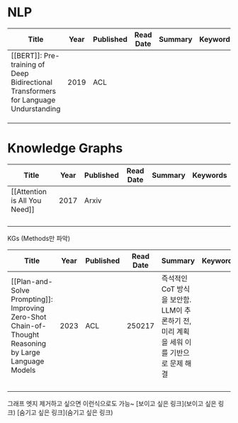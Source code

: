 # NLP

| **Title**                                                                            | **Year** | **Published** | **Read Date** | **Summary** | **Keywords** |
| ------------------------------------------------------------------------------------ | -------- | ------------- | ------------- | ----------- | ------------ |
| [[BERT]]: Pre-training of Deep Bidirectional Transformers for Language Undurstanding | 2019     | ACL           |               |             |              |
|                                                                                      |          |               |               |             |              |
|                                                                                      |          |               |               |             |              |
|                                                                                      |          |               |               |             |              |

# Knowledge Graphs

| **Title**                     | **Year** | **Published** | **Read Date** | **Summary** | **Keywords** |
| ----------------------------- | -------- | ------------- | ------------- | ----------- | ------------ |
| [[Attention is All You Need]] | 2017     | Arxiv         |               |             |              |
|                               |          |               |               |             |              |
|                               |          |               |               |             |              |
|                               |          |               |               |             |              |
|                               |          |               |               |             |              |


KGs (Methods만 파악)

| **Title**                                                                                             | **Year** | **Published** | **Read Date** | **Summary**                                            | **Keywords** |
| ----------------------------------------------------------------------------------------------------- | -------- | ------------- | ------------- | ------------------------------------------------------ | ------------ |
| [[Plan-and-Solve Prompting]]: Improving Zero-Shot Chain-of-Thought Reasoning by Large Language Models | 2023     | ACL           | 250217        | 즉석적인 CoT 방식을 보안함. LLM이 추론하기 전, 미리 계획을 세워 이를 기반으로 문제 해결 |              |
|                                                                                                       |          |               |               |                                                        |              |
|                                                                                                       |          |               |               |                                                        |              |
|                                                                                                       |          |               |               |                                                        |              |
|                                                                                                       |          |               |               |                                                        |              |


그래프 엣지 제거하고 싶으면 이런식으로도 가능~
[보이고 싶은 링크](보이고 싶은 링크)
[숨기고 싶은 링크](숨기고 싶은 링크)
